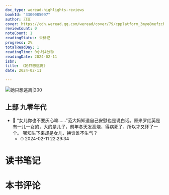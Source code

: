 ```yaml
---
doc_type: weread-highlights-reviews
bookId: "3300085097"
author: 刀豆
cover: https://cdn.weread.qq.com/weread/cover/79/cpplatform_3mye8mefzcbbwfkte4x3m6/t7_cpplatform_3mye8mefzcbbwfkte4x3m61706168986.jpg
reviewCount: 0
noteCount: 1
readingStatus: 未标记
progress: 2%
totalReadDay: 1
readingTime: 0小时4分钟
readingDate: 2024-02-11
isbn: 
title: 《她只想逃离》
date: 2024-02-11

---
```


![ 她只想逃离|200](https://cdn.weread.qq.com/weread/cover/79/cpplatform_3mye8mefzcbbwfkte4x3m6/t7_cpplatform_3mye8mefzcbbwfkte4x3m61706168986.jpg)


## 上部 九零年代


- 📌 “女儿你也不要灰心嘛……”范大妈知道自己安慰也是说白话。原来罗红英是有一儿一女的，大的是儿子，前年冬天发高烧，得病死了，所以才又怀了一个。
哪知生下来却是女儿，换谁谁不生气？ 
    - ⏱ 2024-02-11 22:29:34 

# 读书笔记


# 本书评论
